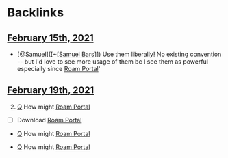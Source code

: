 
# Backlinks
## [February 15th, 2021](<February 15th, 2021.md>)
- [@Samuel]([~[[Samuel Bars](<~[[Samuel Bars.md>)]]) Use them liberally! No existing convention -- but I'd love to see more usage of them bc I see them as powerful especially since [Roam Portal](<Roam Portal.md>)'

## [February 19th, 2021](<February 19th, 2021.md>)
2. [Q](<Q.md>) How might [Roam Portal](<Roam Portal.md>)

- [ ] Download [Roam Portal](<Roam Portal.md>)

- [Q](<Q.md>) How might [Roam Portal](<Roam Portal.md>)

- [Q](<Q.md>) How might [Roam Portal](<Roam Portal.md>)


